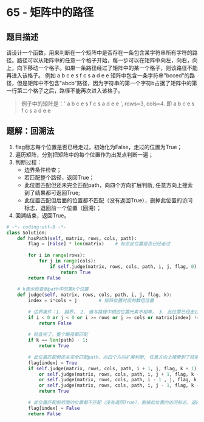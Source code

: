 # 65 - 矩阵中的路径

## 题目描述
请设计一个函数，用来判断在一个矩阵中是否存在一条包含某字符串所有字符的路径。路径可以从矩阵中的任意一个格子开始，每一步可以在矩阵中向左，向右，向上，向下移动一个格子。如果一条路径经过了矩阵中的某一个格子，则该路径不能再进入该格子。 例如 a b c e s f c s a d e e 矩阵中包含一条字符串"bcced"的路径，但是矩阵中不包含"abcb"路径，因为字符串的第一个字符b占据了矩阵中的第一行第二个格子之后，路径不能再次进入该格子。

>例子中的矩阵是：' a b c e s f c s a d e e ', rows=3, cols=4. 即
a b c e
s f c s
a d e e


## 题解：回溯法
1. flag标志每个位置是否已经走过，初始化为False，走过的位置为True；
2. 遍历矩阵，分别把矩阵中的每个位置作为出发点判断一遍；
3. 判断过程：
    * 边界条件检查；
    * 若匹配整个路径，返回True；
    * 此位置匹配但还未完全匹配path，向四个方向扩展判断, 任意方向上搜索到了结果都可返回True;
    * 此位置匹配但后面的位置都不匹配（没有返回True），删掉此位置的访问标志，退回前一个位置（回溯）；
4. 回溯结束，返回True。

```python
# -*- coding:utf-8 -*-
class Solution:
    def hasPath(self, matrix, rows, cols, path):
        flag = [False] * len(matrix)    # 标志此位置是否已经走过
 
        for i in range(rows):
            for j in range(cols):
                if self.judge(matrix, rows, cols, path, i, j, flag, 0):
                    return True
        return False
 
    # k表示检查到path中的第k个位置
    def judge(self, matrix, rows, cols, path, i, j, flag, k):
        index = i*cols + j        # 矩阵位置对应的数组位置
 
        # 边界条件：1. 越界， 2. 值与路径中相应位置元素不相等， 3. 此位置已经走过
        if i < 0 or j < 0 or i >= rows or j >= cols or matrix[index] != path[k] or flag[index]:
            return False
 
        # 检查完了，整个路径都匹配
        if k == len(path) - 1:
            return True
 
        # 此位置匹配但还未完全匹配path，向四个方向扩展判断, 任意方向上搜索到了结果都可返回True
        flag[index] = True
        if self.judge(matrix, rows, cols, path, i + 1, j, flag, k + 1) \
            or self.judge(matrix, rows, cols, path, i, j + 1, flag, k + 1) \
            or self.judge(matrix, rows, cols, path, i - 1 , j, flag, k + 1) \
            or self.judge(matrix, rows, cols, path, i, j - 1, flag, k + 1):
            return True
 
        # 此位置匹配但后面的位置都不匹配（没有返回True），删掉此位置的访问标志，退回前一个位置
        flag[index] = False
        return False
```